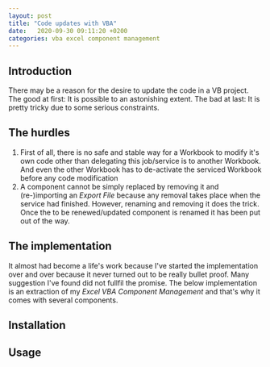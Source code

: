 ```yaml
---
layout: post
title: "Code updates with VBA"
date:   2020-09-30 09:11:20 +0200
categories: vba excel component management
---
```


## Introduction
There may be a reason for the desire to update the code in a VB project. The good at first: It is possible to an astonishing extent. The bad at last: It is pretty tricky due to some serious constraints.

## The hurdles
1. First of all, there is no safe and stable way for a Workbook to modify it's own code other than delegating this job/service is to another Workbook. And even the other Workbook has to de-activate the serviced Workbook before any code modification
2. A component cannot be simply replaced by removing it and (re-)importing an _Export File_ because any removal takes place when the service had finished. However, renaming and removing it does the trick. Once the to be renewed/updated component is renamed it has been put out of the way.

## The implementation
It almost had become a life's work because I've started the implementation over and over because it never turned out to be really bullet proof. Many suggestion I've found did not fullfil the promise. The below implementation is an extraction of my _Excel VBA Component Management_ and that's why it comes with several components.

## Installation

## Usage
